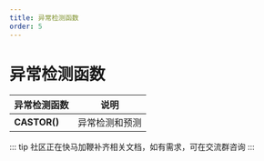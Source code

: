 ```yaml
---
title: 异常检测函数
order: 5
---
```


# 异常检测函数

| 异常检测函数 | 说明 |
| --- | --- |
| **CASTOR()** | 异常检测和预测 |

::: tip
社区正在快马加鞭补齐相关文档，如有需求，可在交流群咨询
:::

